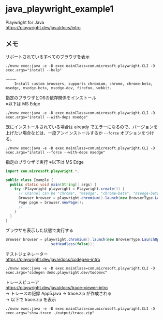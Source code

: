 # java_playwright_example1

Playwright for Java  
https://playwright.dev/java/docs/intro


## メモ

サポートされているすべてのブラウザを表示
```
./mvnw exec:java -e -D exec.mainClass=com.microsoft.playwright.CLI -D exec.args="install --help"
```
```
～～～
    Install custom browsers, supports chromium, chrome, chrome-beta, msedge, msedge-beta, msedge-dev, firefox, webkit.
```


指定のブラウザとOSの依存関係をインストール  
※以下は MS Edge
```
./mvnw exec:java -e -D exec.mainClass=com.microsoft.playwright.CLI -D exec.args="install --with-deps msedge"
```

既にインストールされている場合は already でエラーになるので、バージョンを上げたい場合などは、一度アンインストールするか ```--force``` オプションをつける。
```
./mvnw exec:java -e -D exec.mainClass=com.microsoft.playwright.CLI -D exec.args="install --force --with-deps msedge"
``` 

指定のブラウザで実行
※以下は MS Edge
```java
import com.microsoft.playwright.*;

public class Example {
  public static void main(String[] args) {
    try (Playwright playwright = Playwright.create()) {
      // Channel can be "chrome", "msedge", "chrome-beta", "msedge-beta" or "msedge-dev".
      Browser browser = playwright.chromium().launch(new BrowserType.LaunchOptions().setChannel("msedge"));
      Page page = browser.newPage();
      // ...
    }
  }
}
```

ブラウザを表示した状態で実行する
```java
Browser browser = playwright.chromium().launch(new BrowserType.LaunchOptions()
                    .setHeadless(false));
```

テストジェネレーター  
https://playwright.dev/java/docs/codegen-intro
```
./mvnw exec:java -e -D exec.mainClass=com.microsoft.playwright.CLI -D exec.args="codegen demo.playwright.dev/todomvc"
```

トレースビューア  
https://playwright.dev/java/docs/trace-viewer-intro  
→ トレースの記録 App5.java → trace.zip が作成される  
→ 以下で trace.zip を表示 
```
./mvnw exec:java -e -D exec.mainClass=com.microsoft.playwright.CLI -D exec.args="show-trace ./output/trace.zip"
```